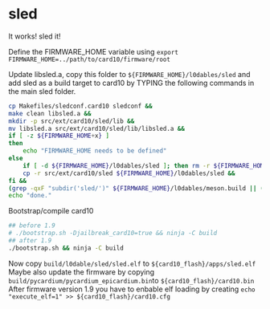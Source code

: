 sled
======

It works! sled it!

Define the FIRMWARE_HOME variable using `export FIRMWARE_HOME=../path/to/card10/firmware/root`

Update libsled.a, copy this folder to `${FIRMWARE_HOME}/l0dables/sled` and add sled as a build target to card10 by TYPING the following commands in the main sled folder.
```sh
cp Makefiles/sledconf.card10 sledconf &&
make clean libsled.a &&
mkdir -p src/ext/card10/sled/lib &&
mv libsled.a src/ext/card10/sled/lib/libsled.a &&
if [ -z ${FIRMWARE_HOME+x} ]
then
	echo "FIRMWARE_HOME needs to be defined"
else
	if [ -d ${FIRMWARE_HOME}/l0dables/sled ]; then rm -r ${FIRMWARE_HOME}/l0dables/sled; fi &&
	cp -r src/ext/card10/sled ${FIRMWARE_HOME}/l0dables/sled &&
fi &&
(grep -qxF "subdir('sled/')" ${FIRMWARE_HOME}/l0dables/meson.build || (echo "subdir('sled/')" >> ${FIRMWARE_HOME}/l0dables/meson.build)) &&
echo "done."
```

Bootstrap/compile card10
```sh
## before 1.9
# ./bootstrap.sh -Djailbreak_card10=true && ninja -C build
## after 1.9
./bootstrap.sh && ninja -C build
```

Now copy `build/l0dable/sled/sled.elf` to `${card10_flash}/apps/sled.elf`
Maybe also update the firmware by copying `build/pycardium/pycardium_epicardium.bin`to `${card10_flash}/card10.bin`
After firmware version 1.9 you have to enbable elf loading by creating `echo "execute_elf=1" >> ${card10_flash}/card10.cfg`

